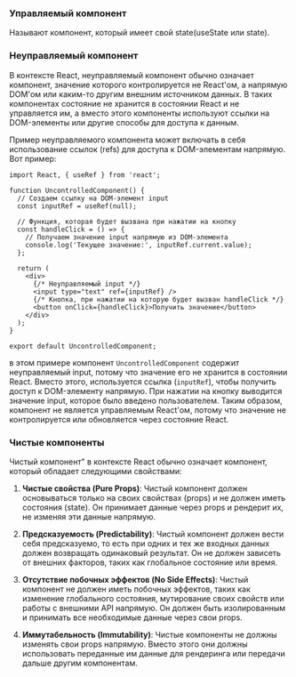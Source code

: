 
### Управляемый компонент
Называют компонент, который имеет свой state(useState или state).


### Неуправляемый компонент

В контексте React, неуправляемый компонент обычно означает компонент, значение которого контролируется не React'ом, а напрямую DOM'ом или каким-то другим внешним источником данных. В таких компонентах состояние не хранится в состоянии React и не управляется им, а вместо этого компоненты используют ссылки на DOM-элементы или другие способы для доступа к данным.

Пример неуправляемого компонента может включать в себя использование ссылок (refs) для доступа к DOM-элементам напрямую. Вот пример:

```
import React, { useRef } from 'react';

function UncontrolledComponent() {
  // Создаем ссылку на DOM-элемент input
  const inputRef = useRef(null);

  // Функция, которая будет вызвана при нажатии на кнопку
  const handleClick = () => {
    // Получаем значение input напрямую из DOM-элемента
    console.log('Текущее значение:', inputRef.current.value);
  };

  return (
    <div>
      {/* Неуправляемый input */}
      <input type="text" ref={inputRef} />
      {/* Кнопка, при нажатии на которую будет вызван handleClick */}
      <button onClick={handleClick}>Получить значение</button>
    </div>
  );
}

export default UncontrolledComponent;
```

в этом примере компонент `UncontrolledComponent` содержит неуправляемый input, потому что значение его не хранится в состоянии React. Вместо этого, используется ссылка (`inputRef`), чтобы получить доступ к DOM-элементу напрямую. При нажатии на кнопку выводится значение input, которое было введено пользователем. Таким образом, компонент не является управляемым React'ом, потому что значение не контролируется или обновляется через состояние React.

### Чистые компоненты

Чистый компонент" в контексте React обычно означает компонент, который обладает следующими свойствами:

1. **Чистые свойства (Pure Props)**: Чистый компонент должен основываться только на своих свойствах (props) и не должен иметь состояния (state). Он принимает данные через props и рендерит их, не изменяя эти данные напрямую.
    
2. **Предсказуемость (Predictability)**: Чистый компонент должен вести себя предсказуемо, то есть при одних и тех же входных данных должен возвращать одинаковый результат. Он не должен зависеть от внешних факторов, таких как глобальное состояние или время.
    
3. **Отсутствие побочных эффектов (No Side Effects)**: Чистый компонент не должен иметь побочных эффектов, таких как изменение глобального состояния, мутирование своих свойств или работы с внешними API напрямую. Он должен быть изолированным и принимать все необходимые данные через свои props.
    
4. **Иммутабельность (Immutability)**: Чистые компоненты не должны изменять свои props напрямую. Вместо этого они должны использовать переданные им данные для рендеринга или передачи дальше другим компонентам.
